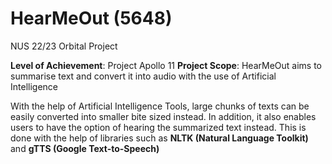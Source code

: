 # HearMeOut (5648)
NUS 22/23 Orbital Project

**Level of Achievement**: Project Apollo 11 
**Project Scope**: HearMeOut aims to summarise text and convert it into audio with the use of Artificial Intelligence 

With the help of Artificial Intelligence Tools, large chunks of texts can be easily converted into smaller bite sized instead. In addition, it also enables users to have the option of hearing the summarized text instead. This is done with the help of libraries such as **NLTK (Natural Language Toolkit)** and  **gTTS (Google Text-to-Speech)**
